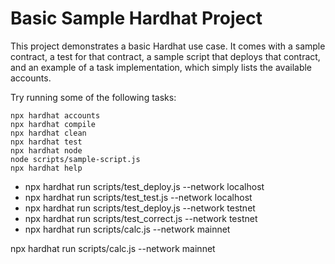 # Basic Sample Hardhat Project

This project demonstrates a basic Hardhat use case. It comes with a sample contract, a test for that contract, a sample script that deploys that contract, and an example of a task implementation, which simply lists the available accounts.

Try running some of the following tasks:

```shell
npx hardhat accounts
npx hardhat compile
npx hardhat clean
npx hardhat test
npx hardhat node
node scripts/sample-script.js
npx hardhat help
```
- npx hardhat run scripts/test_deploy.js --network localhost
- npx hardhat run scripts/test_test.js --network localhost
- npx hardhat run scripts/test_deploy.js --network testnet
- npx hardhat run scripts/test_correct.js --network testnet
- npx hardhat run scripts/calc.js --network mainnet

npx hardhat run scripts/calc.js --network mainnet